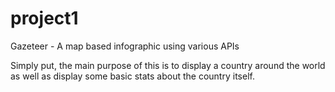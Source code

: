 # project1
Gazeteer - A map based infographic using various APIs

Simply put, the main purpose of this is to display a country around the world as well as display some basic stats about the country itself.
